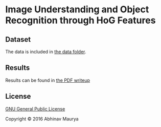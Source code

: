 Image Understanding and Object Recognition through HoG Features
===========================================================

Dataset
-----------------------------------------------------------
The data is included in [the data folder](data).

Results
-----------------------------------------------------------

Results can be found in [the PDF writeup](writeup/hw5.pdf) 

License
-----------------------------------------------------------

[GNU General Public License](GPL.md)

Copyright © 2016 Abhinav Maurya
